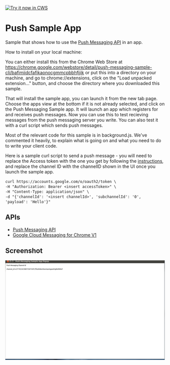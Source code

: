<a target="_blank" href="https://chrome.google.com/webstore/detail/padhfginpopnempbenndlhnppcigcgmn">![Try it now in CWS](https://raw.github.com/GoogleChrome/chrome-app-samples/master/tryitnowbutton.png "Click here to install this sample from the Chrome Web Store")</a>


# Push Sample App

Sample that shows how to use the [Push Messaging
API](http://developer.chrome.com/apps/pushMessaging.html) in an app.

How to install on your local machine:

You can either install this from the Chrome Web Store at https://chrome.google.com/webstore/detail/push-messaging-sample-cli/bafimiidcfafikaonocgmmcpbbhfjjik
or put this into a directory on your machine, and go to chrome://extensions,
click on the "Load unpacked extension..." button, and choose the directory where
you downloaded this sample.

That will install the sample app, you can launch it from the new tab page.
Choose the apps view at the bottom if it is not already selected, and click on
the Push Messaging Sample app.  It will launch an app which registers for and
receives push messages.  Now you can use this to test recieving messages from
the push messaging server you write.  You can also test it with a curl script
which sends push messages.

Most of the relevant code for this sample is in background.js.  We've commented
it heavily, to explain what is going on and what you need to do to write your
client code.

Here is a sample curl script to send a push message - you will need to replace
the Access token with the one you get by following the
[instructions](https://developer.chrome.com/apps/cloudMessagingV1#checklist),
and replace the channel ID with the channelID shown in the UI once you launch
the sample app.

    curl https://accounts.google.com/o/oauth2/token \
    -H "Authorization: Bearer <insert accessToken>" \
    -H "Content-Type: application/json" \
    -d "{'channelId': '<insert channelId>', 'subchannelId': '0', 'payload': 'Hello'}"

## APIs

* [Push Messaging API](http://developer.chrome.com/apps/pushMessaging.html)
* [Google Cloud Messaging for Chrome V1](https://developer.chrome.com/apps/cloudMessagingV1)

## Screenshot
![screenshot](/samples/push-sample-app/assets/screenshot_1280_800.png)

